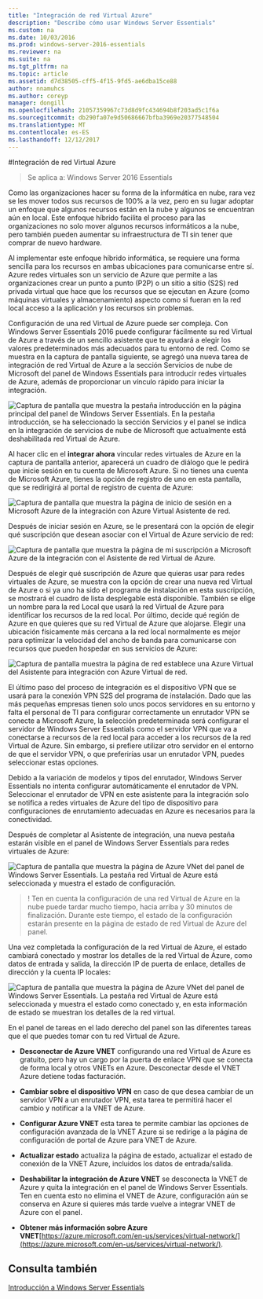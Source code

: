 ```yaml
---
title: "Integración de red Virtual Azure"
description: "Describe cómo usar Windows Server Essentials"
ms.custom: na
ms.date: 10/03/2016
ms.prod: windows-server-2016-essentials
ms.reviewer: na
ms.suite: na
ms.tgt_pltfrm: na
ms.topic: article
ms.assetid: d7d38505-cff5-4f15-9fd5-ae6dba15ce88
author: nnamuhcs
ms.author: coreyp
manager: dongill
ms.openlocfilehash: 21057359967c73d8d9fc434694b8f203ad5c1f6a
ms.sourcegitcommit: db290fa07e9d50686667bfba3969e20377548504
ms.translationtype: MT
ms.contentlocale: es-ES
ms.lasthandoff: 12/12/2017
---
```

#<a name="azure-virtual-network-integration"></a>Integración de red Virtual Azure

>Se aplica a: Windows Server 2016 Essentials

Como las organizaciones hacer su forma de la informática en nube, rara vez se les mover todos sus recursos de 100% a la vez, pero en su lugar adoptar un enfoque que algunos recursos están en la nube y algunos se encuentran aún en local. Este enfoque híbrido facilita el proceso para las organizaciones no solo mover algunos recursos informáticos a la nube, pero también pueden aumentar su infraestructura de TI sin tener que comprar de nuevo hardware.

Al implementar este enfoque híbrido informática, se requiere una forma sencilla para los recursos en ambas ubicaciones para comunicarse entre sí. Azure redes virtuales son un servicio de Azure que permite a las organizaciones crear un punto a punto (P2P) o un sitio a sitio (S2S) red privada virtual que hace que los recursos que se ejecutan en Azure (como máquinas virtuales y almacenamiento) aspecto como si fueran en la red local acceso a la aplicación y los recursos sin problemas.

Configuración de una red Virtual de Azure puede ser compleja. Con Windows Server Essentials 2016 puede configurar fácilmente su red Virtual de Azure a través de un sencillo asistente que te ayudará a elegir los valores predeterminados más adecuados para tu entorno de red. Como se muestra en la captura de pantalla siguiente, se agregó una nueva tarea de integración de red Virtual de Azure a la sección Servicios de nube de Microsoft del panel de Windows Essentials para introducir redes virtuales de Azure, además de proporcionar un vínculo rápido para iniciar la integración.

![Captura de pantalla que muestra la pestaña introducción en la página principal del panel de Windows Server Essentials. En la pestaña introducción, se ha seleccionado la sección Servicios y el panel se indica en la integración de servicios de nube de Microsoft que actualmente está deshabilitada red Virtual de Azure.](media/azure-virtual-network-1.PNG)

Al hacer clic en el **integrar ahora** vincular redes virtuales de Azure en la captura de pantalla anterior, aparecerá un cuadro de diálogo que le pedirá que inicie sesión en tu cuenta de Microsoft Azure. Si no tienes una cuenta de Microsoft Azure, tienes la opción de registro de uno en esta pantalla, que se redirigirá al portal de registro de cuenta de Azure:

![Captura de pantalla que muestra la página de inicio de sesión en a Microsoft Azure de la integración con Azure Virtual Asistente de red.](media/azure-virtual-network-2.PNG)

Después de iniciar sesión en Azure, se le presentará con la opción de elegir qué suscripción que desean asociar con el Virtual de Azure servicio de red:

![Captura de pantalla que muestra la página de mi suscripción a Microsoft Azure de la integración con el Asistente de red Virtual de Azure.](media/azure-virtual-network-3.PNG)

Después de elegir qué suscripción de Azure que quieras usar para redes virtuales de Azure, se muestra con la opción de crear una nueva red Virtual de Azure o si ya uno ha sido el programa de instalación en esta suscripción, se mostrará el cuadro de lista desplegable está disponible. También se elige un nombre para la red Local que usará la red Virtual de Azure para identificar los recursos de la red local. Por último, decide qué región de Azure en que quieres que su red Virtual de Azure que alojarse. Elegir una ubicación físicamente más cercana a la red local normalmente es mejor para optimizar la velocidad del ancho de banda para comunicarse con recursos que pueden hospedar en sus servicios de Azure:

![Captura de pantalla muestra la página de red establece una Azure Virtual del Asistente para integración con Azure Virtual de red.](media/azure-virtual-network-4.PNG)

El último paso del proceso de integración es el dispositivo VPN que se usará para la conexión VPN S2S del programa de instalación. Dado que las más pequeñas empresas tienen solo unos pocos servidores en su entorno y falta el personal de TI para configurar correctamente un enrutador VPN se conecte a Microsoft Azure, la selección predeterminada será configurar el servidor de Windows Server Essentials como el servidor VPN que va a conectarse a recursos de la red local para acceder a los recursos de la red Virtual de Azure. Sin embargo, si prefiere utilizar otro servidor en el entorno de que el servidor VPN, o que preferirías usar un enrutador VPN, puedes seleccionar estas opciones.

Debido a la variación de modelos y tipos del enrutador, Windows Server Essentials no intenta configurar automáticamente el enrutador de VPN. Seleccionar el enrutador de VPN en este asistente para la integración solo se notifica a redes virtuales de Azure del tipo de dispositivo para configuraciones de enrutamiento adecuadas en Azure es necesarios para la conectividad.

Después de completar al Asistente de integración, una nueva pestaña estarán visible en el panel de Windows Server Essentials para redes virtuales de Azure:

![Captura de pantalla que muestra la página de Azure VNet del panel de Windows Server Essentials. La pestaña red Virtual de Azure está seleccionada y muestra el estado de configuración.](media/azure-virtual-network-5.PNG)

>! Ten en cuenta la configuración de una red Virtual de Azure en la nube puede tardar mucho tiempo, hacia arriba y 30 minutos de finalización. Durante este tiempo, el estado de la configuración estarán presente en la página de estado de red Virtual de Azure del panel.

Una vez completada la configuración de la red Virtual de Azure, el estado cambiará conectado y mostrar los detalles de la red Virtual de Azure, como datos de entrada y salida, la dirección IP de puerta de enlace, detalles de dirección y la cuenta IP locales:

![Captura de pantalla que muestra la página de Azure VNet del panel de Windows Server Essentials. La pestaña red Virtual de Azure está seleccionada y muestra el estado como conectado y, en esta información de estado se muestran los detalles de la red virtual.](media/azure-virtual-network-6.PNG)

En el panel de tareas en el lado derecho del panel son las diferentes tareas que el que puedes tomar con tu red Virtual de Azure.

-   **Desconectar de Azure VNET** configurando una red Virtual de Azure es gratuito, pero hay un cargo por la puerta de enlace VPN que se conecta de forma local y otros VNETs en Azure. Desconectar desde el VNET Azure detiene todas facturación.

-   **Cambiar sobre el dispositivo VPN** en caso de que desea cambiar de un servidor VPN a un enrutador VPN, esta tarea te permitirá hacer el cambio y notificar a la VNET de Azure.

-   **Configurar Azure VNET** esta tarea te permite cambiar las opciones de configuración avanzada de la VNET Azure si se redirige a la página de configuración de portal de Azure para VNET de Azure.

-   **Actualizar estado** actualiza la página de estado, actualizar el estado de conexión de la VNET Azure, incluidos los datos de entrada/salida.

-   **Deshabilitar la integración de Azure VNET** se desconecta la VNET de Azure y quita la integración en el panel de Windows Server Essentials. Ten en cuenta esto no elimina el VNET de Azure, configuración aún se conserva en Azure si quieres más tarde vuelve a integrar VNET de Azure con el panel.

-   **Obtener más información sobre Azure VNET**[https://azure.microsoft.com/en-us/services/virtual-network/](https://azure.microsoft.com/en-us/services/virtual-network/).

<a name="see-also"></a>Consulta también
--------
[Introducción a Windows Server Essentials](get-started.md)
